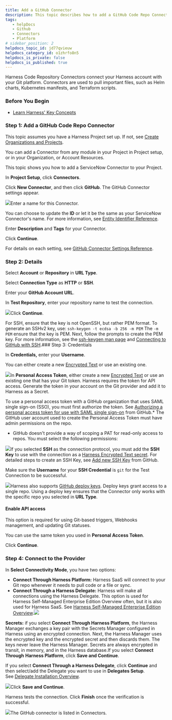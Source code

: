 ```yaml
---
title: Add a GitHub Connector
description: This topic describes how to add a GitHub Code Repo Connector.
tags: 
   - helpDocs
   - Github
   - Connectors
   - Platform
# sidebar_position: 2
helpdocs_topic_id: jd77qvieuw
helpdocs_category_id: o1zhrfo8n5
helpdocs_is_private: false
helpdocs_is_published: true
---
```


Harness Code Repository Connectors connect your Harness account with your Git platform. Connectors are used to pull important files, such as Helm charts, Kubernetes manifests, and Terraform scripts.

### Before You Begin

* [Learn Harness' Key Concepts](/article/hv2758ro4e-learn-harness-key-concepts)

### Step 1: Add a GitHub Code Repo Connector

This topic assumes you have a Harness Project set up. If not, see [Create Organizations and Projects](/article/36fw2u92i4-create-an-organization).

You can add a Connector from any module in your Project in Project setup, or in your Organization, or Account Resources.

This topic shows you how to add a ServiceNow Connector to your Project.

In **Project Setup**, click **Connectors**.

Click **New Connector**, and then click **GitHub**. The GitHub Connector settings appear.

![](https://files.helpdocs.io/i5nl071jo5/articles/jd77qvieuw/1639398087195/screenshot-2021-12-13-at-5-50-51-pm.png)Enter a name for this Connector.

You can choose to update the **ID** or let it be the same as your ServiceNow Connector's name. For more information, see [Entity Identifier Reference](/article/li0my8tcz3-entity-identifier-reference).

Enter **Description** and **Tags** for your Connector.

Click **Continue**.

For details on each setting, see [GitHub Connector Settings Reference](/article/v9sigwjlgo-git-hub-connector-settings-reference).

### Step 2: Details

Select **Account** or **Repository** in **URL Type**.

Select **Connection Type** as **HTTP** or **SSH**.

Enter your **GitHub Account URL**.

In **Test Repository**, enter your repository name to test the connection.

![](https://files.helpdocs.io/i5nl071jo5/articles/jd77qvieuw/1639720921121/screenshot-2021-12-17-at-10-35-23-am.png)Click **Continue**.

For SSH, ensure that the key is not OpenSSH, but rather PEM format. To generate an SSHv2 key, use: `ssh-keygen -t ecdsa -b 256 -m PEM` The `-m PEM` ensure that the key is PEM. Next, follow the prompts to create the PEM key. For more information, see the [ssh-keygen man page](https://linux.die.net/man/1/ssh-keygen) and [Connecting to GitHub with SSH](https://help.github.com/en/github/authenticating-to-github/connecting-to-github-with-ssh).### Step 3: Credentials

In **Credentials,** enter your **Username**.

You can either create a new [Encrypted Text](/article/osfw70e59c-add-text-secrets) or use an existing one.

![](https://files.helpdocs.io/i5nl071jo5/articles/jd77qvieuw/1639720498752/screenshot-2021-12-17-at-10-34-56-am.png)In **Personal Access Token**, either create a new [Encrypted Text](/article/osfw70e59c-add-text-secrets) or use an existing one that has your Git token. Harness requires the token for API access. Generate the token in your account on the Git provider and add it to Harness as a Secret.

To use a personal access token with a GitHub organization that uses SAML single sign-on (SSO), you must first authorize the token. See [Authorizing a personal access token for use with SAML single sign-on](https://docs.github.com/en/enterprise-cloud@latest/authentication/authenticating-with-saml-single-sign-on/authorizing-a-personal-access-token-for-use-with-saml-single-sign-on) from GitHub.* The GitHub user account used to create the Personal Access Token must have admin permissions on the repo.
* GitHub doesn't provide a way of scoping a PAT for read-only access to repos. You must select the following permissions:

![](https://files.helpdocs.io/i5nl071jo5/articles/jd77qvieuw/1651604405645/image.png)If you selected **SSH** as the connection protocol, you must add the **SSH Key** to use with the connection as a [Harness Encrypted Text secret](https://ngdocs.harness.io/article/osfw70e59c-add-text-secrets). For detailed steps to create an SSH Key, see [Add new SSH Key](https://docs.github.com/en/authentication/connecting-to-github-with-ssh/adding-a-new-ssh-key-to-your-github-account) from GitHub.

Make sure the **Username** for your **SSH Credential** is `git` for the Test Connection to be successful.  


![](https://files.helpdocs.io/kw8ldg1itf/articles/jd77qvieuw/1663216456319/screenshot-2022-09-15-at-9-58-48-am.png)Harness also supports [GitHub deploy keys](https://docs.github.com/en/developers/overview/managing-deploy-keys#deploy-keys). Deploy keys grant access to a single repo. Using a deploy key ensures that the Connector only works with the specific repo you selected in **URL Type**.

#### Enable API access

This option is required for using Git-based triggers, Webhooks management, and updating Git statuses.

You can use the same token you used in **Personal Access Token**.

Click **Continue**.

### Step 4: Connect to the Provider

In **Select Connectivity Mode**, you have two options:

* **Connect Through Harness Platform:** Harness SaaS will connect to your Git repo whenever it needs to pull code or a file or sync.
* **Connect Through a Harness Delegate:** Harness will make all connections using the Harness Delegate. This option is used for Harness Self-Managed Enterprise Edition Overview often, but it is also used for Harness SaaS. See [Harness Self-Managed Enterprise Edition Overview](/article/tb4e039h8x-harness-on-premise-overview).![](https://files.helpdocs.io/i5nl071jo5/articles/jd77qvieuw/1639717985269/screenshot-2021-12-17-at-10-36-53-am.png)

**Secrets:** if you select **Connect Through Harness Platform**, the Harness Manager exchanges a key pair with the Secrets Manager configured in Harness using an encrypted connection. Next, the Harness Manager uses the encrypted key and the encrypted secret and then discards them. The keys never leave the Harness Manager. Secrets are always encrypted in transit, in memory, and in the Harness database.If you select **Connect Through** **Harness Platform**, click **Save and Continue**.

If you select **Connect Through a Harness Delegate**, click **Continue** and then select/add the Delegate you want to use in **Delegates Setup**. See [Delegate Installation Overview](/article/re8kk0ex4k-delegate-installation-overview).

![](https://files.helpdocs.io/i5nl071jo5/articles/jd77qvieuw/1639718062223/screenshot-2021-12-17-at-10-43-38-am.png)Click **Save and Continue**.

Harness tests the connection. Click **Finish** once the verification is successful.

![](https://files.helpdocs.io/i5nl071jo5/articles/jd77qvieuw/1639718725927/screenshot-2021-12-17-at-10-46-54-am.png)The GitHub connector is listed in Connectors.

